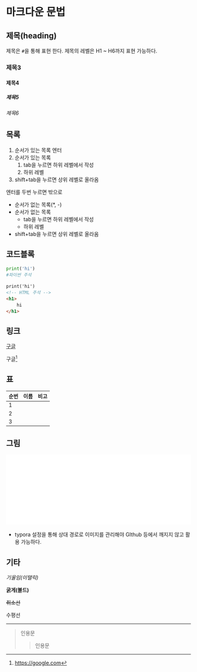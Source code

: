

# 마크다운 문법

## 제목(heading)

제목은 `#`을 통해  표현 한다. 제목의 레벨은 H1 ~ H6까지 표현 가능하다.

### 제목3

#### 제목4

##### 제목5

###### 제목6

## 목록

1. 순서가 있는 목록 엔터
2. 순서가 있는 목록
   1. tab을 누르면 하위 레벨에서 작성
   2. 하위 레벨
3. shift+tab을 누르면 상위 레벨로 올라옴

엔터를 두번 누르면 밖으로

- 순서가 없는 목록(*, -)
- 순서가 없는 목록
  - tab을 누르면 하위 레벨에서 작성
  - 하위 레벨
- shift+tab을 누르면 상위 레벨로 올라옴

## 코드블록

```python
print('hi')
#파이썬 주석
```

```html
print('hi')
<!-- HTML 주석 -->
<h1>
    hi
</h1>
```

## 링크

[구글](https://google.com)

구글[^1]

[^1]: https://google.com

## 표

| 순번 | 이름 | 비고 |
| ---- | ---- | ---- |
| 1    |      |      |
| 2    |      |      |
| 3    |      |      |

## 그림

![제목 없음.qorud](md-images/%EC%A0%9C%EB%AA%A9%20%EC%97%86%EC%9D%8C.qorud.png)

- typora 설정을 통해 상대 경로로 이미지를 관리해야 GIthub 등에서 깨지지 않고 활용 가능하다.

## 기타

*기울임(이탤릭)*

**굵게(볼드)**

~~취소선~~

수평선 

---

> 인용문
>
> > 인용문